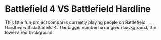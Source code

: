 # Battlefield 4 VS Battlefield Hardline

This little fun-project compares currently playing people on Battlefield Hardline with Battlefield 4. The bigger number has a green background, the lower a red background. 
